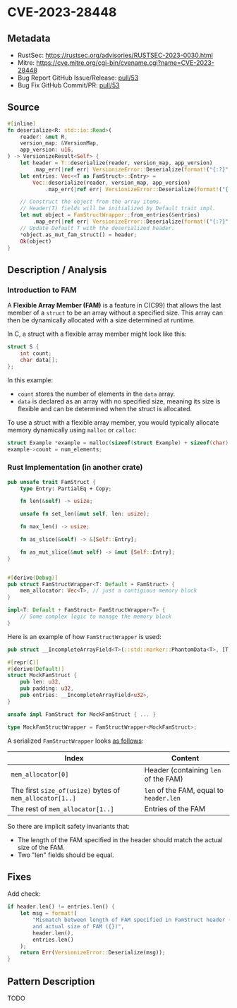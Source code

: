 # CVE-2023-28448

## Metadata

- RustSec: https://rustsec.org/advisories/RUSTSEC-2023-0030.html
- Mitre: https://cve.mitre.org/cgi-bin/cvename.cgi?name=CVE-2023-28448
- Bug Report GitHub Issue/Release: [pull/53](https://github.com/firecracker-microvm/versionize/pull/53)
- Bug Fix GitHub Commit/PR: [pull/53](https://github.com/firecracker-microvm/versionize/pull/53)

## Source

```rust
#[inline]
fn deserialize<R: std::io::Read>(
    reader: &mut R,
    version_map: &VersionMap,
    app_version: u16,
) -> VersionizeResult<Self> {
    let header = T::deserialize(reader, version_map, app_version)
        .map_err(|ref err| VersionizeError::Deserialize(format!("{:?}", err)))?;
    let entries: Vec<<T as FamStruct>::Entry> =
        Vec::deserialize(reader, version_map, app_version)
            .map_err(|ref err| VersionizeError::Deserialize(format!("{:?}", err)))?;

    // Construct the object from the array items.
    // Header(T) fields will be initialized by Default trait impl.
    let mut object = FamStructWrapper::from_entries(&entries)
        .map_err(|ref err| VersionizeError::Deserialize(format!("{:?}", err)))?;
    // Update Default T with the deserialized header.
    *object.as_mut_fam_struct() = header;
    Ok(object)
}
```

## Description / Analysis

### Introduction to FAM

A **Flexible Array Member (FAM)** is a feature in C(C99) that allows the last member of a `struct` to be an array without a specified size. This array can then be dynamically allocated with a size determined at runtime.

In C, a struct with a flexible array member might look like this:

```c
struct S {
    int count;
    char data[];
};
```

In this example:

- `count` stores the number of elements in the `data` array.
- `data` is declared as an array with no specified size, meaning its size is flexible and can be determined when the struct is allocated.

To use a struct with a flexible array member, you would typically allocate memory dynamically using `malloc` or `calloc`:

```c
struct Example *example = malloc(sizeof(struct Example) + sizeof(char) * num_elements);
example->count = num_elements;
```

### Rust Implementation (in another crate)

```rust
pub unsafe trait FamStruct {
    type Entry: PartialEq + Copy;

    fn len(&self) -> usize;

    unsafe fn set_len(&mut self, len: usize);

    fn max_len() -> usize;

    fn as_slice(&self) -> &[Self::Entry];

    fn as_mut_slice(&mut self) -> &mut [Self::Entry];
}


#[derive(Debug)]
pub struct FamStructWrapper<T: Default + FamStruct> {
    mem_allocator: Vec<T>, // just a contigious memory block
}

impl<T: Default + FamStruct> FamStructWrapper<T> {
    // Some complex logic to manage the memory block
}
```

Here is an example of how `FamStructWrapper` is used:

```rust
pub struct __IncompleteArrayField<T>(::std::marker::PhantomData<T>, [T; 0]);

#[repr(C)]
#[derive(Default)]
struct MockFamStruct {
    pub len: u32,
    pub padding: u32,
    pub entries: __IncompleteArrayField<u32>,
}

unsafe impl FamStruct for MockFamStruct { ... }

type MockFamStructWrapper = FamStructWrapper<MockFamStruct>;
```

A serialized `FamStructWrapper` looks [as follows](https://github.com/firecracker-microvm/versionize/pull/53/commits/fffee7077153224edeabc0f5eaa347a646b6c1ee):

| Index                                                    | Content                                 |
| -------------------------------------------------------- | --------------------------------------- |
| `mem_allocator[0]`                                       | Header (containing `len` of the FAM)    |
| The first `size_of(usize)` bytes of `mem_allocator[1..]` | `len` of the FAM, equal to `header.len` |
| The rest of `mem_allocator[1..]`                         | Entries of the FAM                      |

So there are implicit safety invariants that:

- The length of the FAM specified in the header should match the actual size of the FAM.
- Two "len" fields should be equal.

## Fixes

Add check:

```rust
if header.len() != entries.len() {
    let msg = format!(
        "Mismatch between length of FAM specified in FamStruct header ({}) \
        and actual size of FAM ({})",
        header.len(),
        entries.len()
    );
    return Err(VersionizeError::Deserialize(msg));
}
```

## Pattern Description

TODO
